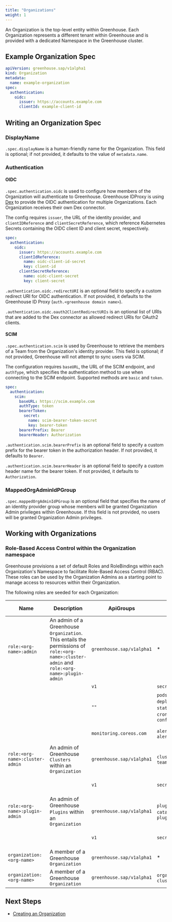 ```yaml
---
title: "Organizations"
weight: 1
---
```


An Organization is the top-level entity within Greenhouse. Each Organization represents a different tenant within Greenhouse and is provided with a dedicated Namespace in the Greenhouse cluster.

## Example Organization Spec

```yaml
apiVersion: greenhouse.sap/v1alpha1
kind: Organization
metadata:
  name: example-organization
spec:
  authentication:
    oidc:
      issuer: https://accounts.example.com
      clientId: example-client-id
```

## Writing an Organization Spec

### DisplayName

`.spec.displayName` is a human-friendly name for the Organization. This field is optional; if not provided, it defaults to the value of `metadata.name`.

### Authentication

#### OIDC

`.spec.authentication.oidc` is used to configure how members of the Organization will authenticate to Greenhouse. Greenhouse IDProxy is using [Dex](https://dexidp.io/) to provide the OIDC authentication for multiple Organizations. Each Organization receives their own Dex connector.

The config requires `issuer`, the URL of the identity provider, and `clientIDReference` and `clientSecretReference`, which reference Kubernetes Secrets containing the OIDC client ID and client secret, respectively.

```yaml
spec:
  authentication:
    oidc:
      issuer: https://accounts.example.com
      clientIdReference:
        name: oidc-client-id-secret
        key: client-id
      clientSecretReference:
        name: oidc-client-secret
        key: client-secret
```

`.authentication.oidc.redirectURI` is an optional field to specify a custom redirect URI for OIDC authentication. If not provided, it defaults to the Greenhouse ID Proxy (`auth.<greenhouse domain name>`).

`.authentication.oidc.oauth2ClientRedirectURIs` is an optional list of URIs that are added to the Dex connector as allowed redirect URIs for OAuth2 clients.

#### SCIM

`.spec.authentication.scim` is used by Greenhouse to retrieve the members of a Team from the Organization's identity provider. This field is optional; if not provided, Greenhouse will not attempt to sync users via SCIM.

The configuration requires `baseURL`, the URL of the SCIM endpoint, and `authType`, which specifies the authentication method to use when connecting to the SCIM endpoint. Supported methods are `basic` and `token`.

```yaml
spec:
  authentication:
    scim:
      baseURL: https://scim.example.com
      authType: token
      bearerToken:
        secret:
          name: scim-bearer-token-secret
          key: bearer-token
      bearerPrefix: Bearer
      bearerHeader: Authorization
```

`.authentication.scim.bearerPrefix` is an optional field to specify a custom prefix for the bearer token in the authorization header. If not provided, it defaults to `Bearer`.

`.authentication.scim.bearerHeader` is an optional field to specify a custom header name for the bearer token. If not provided, it defaults to `Authorization`.

### MappedOrgAdminIdPGroup

`.spec.mappedOrgAdminIdPGroup` is an optional field that specifies the name of an identity provider group whose members will be granted Organization Admin privileges within Greenhouse. If this field is not provided, no users will be granted Organization Admin privileges.

## Working with Organizations

### Role-Based Access Control within the Organization namespace

Greenhouse provisions a set of default Roles and RoleBindings within each Organization's Namespace to facilitate Role-Based Access Control (RBAC). These roles can be used by the Organization Admins as a starting point to manage access to resources within their Organization.

The following roles are seeded for each Organization:

| Name                            | Description                                                | ApiGroups                 | Resources                                                                                            | Verbs                       | Cluster scoped |
| ------------------------------- | ---------------------------------------------------------- | ------------------------- | ---------------------------------------------------------------------------------------------------- | --------------------------- | ---- |
| `role:<org-name>:admin`         | An admin of a Greenhouse `Organization`. This entails the permissions of `role:<org-name>:cluster-admin` and `role:<org-name>:plugin-admin`                    | `greenhouse.sap/v1alpha1` | \*                                                                                                   | \*                          | - |
|                                 |                                                            | `v1`                      | `secrets`                                                                                            | \*                          | - |
|                                 |                                                            | `""`                      | `pods`, `replicasets`, `deployments`, `statefulsets`, `daemonsets`, `cronjobs`, `jobs`, `configmaps` | `get`, `list`, `watch`      | - |
|                                 |                                                            | `monitoring.coreos.com`   | `alertmanagers`, `alertmanagerconfigs`                                                               | `get`, `list`, `watch`      | - |
| `role:<org-name>:cluster-admin` | An admin of Greenhouse `Clusters` within an `Organization` | `greenhouse.sap/v1alpha1` | `clusters`, `teamrolebindings`                                                                       | \*                          | - |
|                                 |                                                            | `v1`                      | `secrets`                                                                                            | `create`, `update`, `patch` | - |
| `role:<org-name>:plugin-admin`  | An admin of Greenhouse `Plugins` within an `Organization`  | `greenhouse.sap/v1alpha1` | `plugins`, `pluginpresets`, `catalogs`, `plugindefinitions`                                                                           | \*                          | - |
|                                 |                                                            | `v1`                      | `secrets`                                                                                            | `create`, `update`, `patch` | - |
| `organization:<org-name>`        | A member of a Greenhouse `Organization`                    | `greenhouse.sap/v1alpha1` | \*                                                                                                   | `get`, `list`, `watch`      | - |
| `organization:<org-name>`       | A member of a Greenhouse `Organization`                    | `greenhouse.sap/v1alpha1` | `organizations`, `clusterplugindefinitions`                                                                 | `get`, `list`, `watch`      | x |

## Next Steps

- [Creating an Organization](./../../../user-guides/organization/creation)
